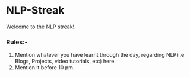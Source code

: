 # NLP-Streak
Welcome to the NLP streak!.

### Rules:-
1. Mention whatever you have learnt through the day, regarding NLP(i.e Blogs, Projects, video tutorials, etc) here.
2. Mention it before 10 pm.
